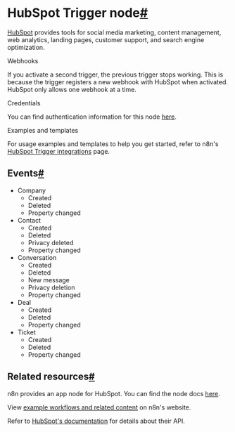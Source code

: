 [](https://github.com/n8n-io/n8n-docs/edit/main/docs/integrations/builtin/trigger-nodes/n8n-nodes-base.hubspottrigger.md "Edit this page")

# HubSpot Trigger node[#](#hubspot-trigger-node "Permanent link")

[HubSpot](https://www.hubspot.com/) provides tools for social media marketing, content management, web analytics, landing pages, customer support, and search engine optimization.

Webhooks

If you activate a second trigger, the previous trigger stops working. This is because the trigger registers a new webhook with HubSpot when activated. HubSpot only allows one webhook at a time.

Credentials

You can find authentication information for this node [here](../../credentials/hubspot/).

Examples and templates

For usage examples and templates to help you get started, refer to n8n's [HubSpot Trigger integrations](https://n8n.io/integrations/hubspot-trigger/) page.

## Events[#](#events "Permanent link")

*   Company
    *   Created
    *   Deleted
    *   Property changed
*   Contact
    *   Created
    *   Deleted
    *   Privacy deleted
    *   Property changed
*   Conversation
    *   Created
    *   Deleted
    *   New message
    *   Privacy deletion
    *   Property changed
*   Deal
    *   Created
    *   Deleted
    *   Property changed
*   Ticket
    *   Created
    *   Deleted
    *   Property changed

## Related resources[#](#related-resources "Permanent link")

n8n provides an app node for HubSpot. You can find the node docs [here](../../app-nodes/n8n-nodes-base.hubspot/).

View [example workflows and related content](https://n8n.io/integrations/hubspot-trigger/) on n8n's website.

Refer to [HubSpot's documentation](https://developers.hubspot.com/docs/api/overview) for details about their API.